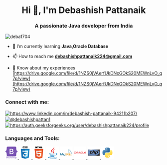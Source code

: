 <h1 align="center">Hi 👋, I'm Debashish Pattanaik</h1>
<h3 align="center">A passionate Java developer from India</h3>

<p align="left"> <img src="https://komarev.com/ghpvc/?username=deba1704&label=Profile%20views&color=0e75b6&style=flat" alt="deba1704" /> </p>

- 🌱 I’m currently learning **Java,Oracle Database**

- 📫 How to reach me **debashishpattanaik224@gmail.com**

- 📄 Know about my experiences [https://drive.google.com/file/d/1NZS0jVAerfUkDNxGOkS20MEWnLvO_q7p/view](https://drive.google.com/file/d/1NZS0jVAerfUkDNxGOkS20MEWnLvO_q7p/view)

<h3 align="left">Connect with me:</h3>
<p align="left">
<a href="https://www.linkedin.com/in/debashish-pattanaik-94211b207/" target="blank"><img align="center" src="https://raw.githubusercontent.com/rahuldkjain/github-profile-readme-generator/master/src/images/icons/Social/linked-in-alt.svg" alt="https://www.linkedin.com/in/debashish-pattanaik-94211b207/" height="30" width="40" /></a>
<a href="https://www.hackerrank.com/debashishpattan1?hr_r=1" target="blank"><img align="center" src="https://raw.githubusercontent.com/rahuldkjain/github-profile-readme-generator/master/src/images/icons/Social/hackerrank.svg" alt="@debashishpattan1" height="30" width="40" /></a>
<a href="https://auth.geeksforgeeks.org/user/https://auth.geeksforgeeks.org/user/debashishpattanaik224/profile" target="blank"><img align="center" src="https://raw.githubusercontent.com/rahuldkjain/github-profile-readme-generator/master/src/images/icons/Social/geeks-for-geeks.svg" alt="https://auth.geeksforgeeks.org/user/debashishpattanaik224/profile" height="30" width="40" /></a>
</p>

<h3 align="left">Languages and Tools:</h3>
<p align="left"> <a href="https://getbootstrap.com" target="_blank" rel="noreferrer"> <img src="https://raw.githubusercontent.com/devicons/devicon/master/icons/bootstrap/bootstrap-plain-wordmark.svg" alt="bootstrap" width="40" height="40"/> </a> <a href="https://www.w3schools.com/css/" target="_blank" rel="noreferrer"> <img src="https://raw.githubusercontent.com/devicons/devicon/master/icons/css3/css3-original-wordmark.svg" alt="css3" width="40" height="40"/> </a> <a href="https://www.w3.org/html/" target="_blank" rel="noreferrer"> <img src="https://raw.githubusercontent.com/devicons/devicon/master/icons/html5/html5-original-wordmark.svg" alt="html5" width="40" height="40"/> </a> <a href="https://www.java.com" target="_blank" rel="noreferrer"> <img src="https://raw.githubusercontent.com/devicons/devicon/master/icons/java/java-original.svg" alt="java" width="40" height="40"/> </a> <a href="https://www.mysql.com/" target="_blank" rel="noreferrer"> <img src="https://raw.githubusercontent.com/devicons/devicon/master/icons/mysql/mysql-original-wordmark.svg" alt="mysql" width="40" height="40"/> </a> <a href="https://www.oracle.com/" target="_blank" rel="noreferrer"> <img src="https://raw.githubusercontent.com/devicons/devicon/master/icons/oracle/oracle-original.svg" alt="oracle" width="40" height="40"/> </a> <a href="https://www.php.net" target="_blank" rel="noreferrer"> <img src="https://raw.githubusercontent.com/devicons/devicon/master/icons/php/php-original.svg" alt="php" width="40" height="40"/> </a> <a href="https://www.python.org" target="_blank" rel="noreferrer"> <img src="https://raw.githubusercontent.com/devicons/devicon/master/icons/python/python-original.svg" alt="python" width="40" height="40"/> </a> </p>
